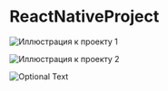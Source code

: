 # ReactNativeProject
![Иллюстрация к проекту 1](https://github.com/kittyAleks/ReactNativeProject/tree/master/src/img/Screen_1.png)

![Иллюстрация к проекту 2](https://github.com/kittyAleks/ReactNativeProject/tree/master/src/img/Screen_2.png)

![Optional Text](../master/src/img/Screen_2.png)

